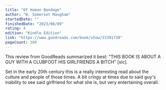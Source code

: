 ```yaml
---
title: "Of Human Bondage"
author: "W. Somerset Maugham"
startedDate: ""
finishedDate: "2023/08/09"
rating: 4
edition: "Kindle Edition"
link: "https://www.goodreads.com/book/show/33391730"
pageCount: 309
---
```

This review from GoodReads summarized it best: "THIS BOOK IS ABOUT A GUY WITH A CLUBFOOT HIS GIRLFRIENDS A BITCH" [sic].

Set in the early 20th century this is a really interesting read about the culture and people of those times. A bit cringy at times due to said guy's inability to see said girlfriend for what she is, but very entertaining overall.


